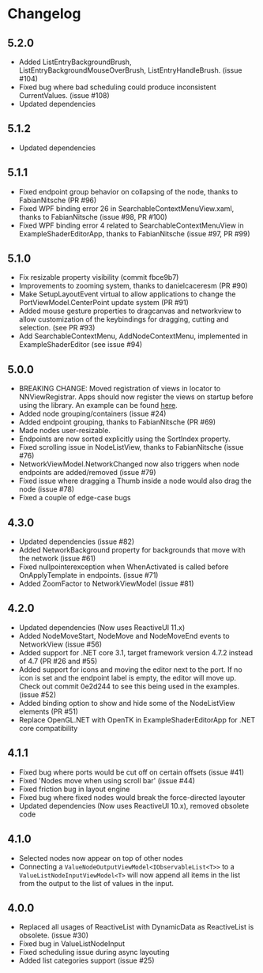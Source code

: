 # Changelog

## 5.2.0
- Added ListEntryBackgroundBrush, ListEntryBackgroundMouseOverBrush, ListEntryHandleBrush. (issue #104)
- Fixed bug where bad scheduling could produce inconsistent CurrentValues. (issue #108)
- Updated dependencies

## 5.1.2
- Updated dependencies

## 5.1.1
- Fixed endpoint group behavior on collapsing of the node, thanks to FabianNitsche (PR #96)
- Fixed WPF binding error 26 in SearchableContextMenuView.xaml, thanks to FabianNitsche (issue #98, PR #100)
- Fixed WPF binding error 4 related to SearchableContextMenuView in ExampleShaderEditorApp, thanks to FabianNitsche (issue #97, PR #99)

## 5.1.0
- Fix resizable property visibility (commit fbce9b7)
- Improvements to zooming system, thanks to danielcaceresm (PR #90)
- Make SetupLayoutEvent virtual to allow applications to change the PortViewModel.CenterPoint update system (PR #91)
- Added mouse gesture properties to dragcanvas and networkview to allow customization of the keybindings for dragging, cutting and selection. (see PR #93)
- Add SearchableContextMenu, AddNodeContextMenu, implemented in ExampleShaderEditor (see issue #94)

## 5.0.0
- BREAKING CHANGE: Moved registration of views in locator to NNViewRegistrar. Apps should now register the views on startup before using the library. An example can be found [here](https://github.com/Wouterdek/NodeNetwork/blob/5bfb345457139aa169feff5237b323b7dfec1407/ExampleCalculatorApp/App.xaml.cs#L17).
- Added node grouping/containers (issue #24)
- Added endpoint grouping, thanks to FabianNitsche (PR #69)
- Made nodes user-resizable.
- Endpoints are now sorted explicitly using the SortIndex property.
- Fixed scrolling issue in NodeListView, thanks to FabianNitsche (issue #76)
- NetworkViewModel.NetworkChanged now also triggers when node endpoints are added/removed (issue #79)
- Fixed issue where dragging a Thumb inside a node would also drag the node (issue #78)
- Fixed a couple of edge-case bugs

## 4.3.0
- Updated dependencies (issue #82)
- Added NetworkBackground property for backgrounds that move with the network (issue #61)
- Fixed nullpointerexception when WhenActivated is called before OnApplyTemplate in endpoints. (issue #71) 
- Added ZoomFactor to NetworkViewModel (issue #81)

## 4.2.0
- Updated dependencies (Now uses ReactiveUI 11.x)
- Added NodeMoveStart, NodeMove and NodeMoveEnd events to NetworkView (issue #56)
- Added support for .NET core 3.1, target framework version 4.7.2 instead of 4.7 (PR #26 and #55)
- Added support for icons and moving the editor next to the port. If no icon is set and the endpoint label is empty, the editor will move up. Check out commit 0e2d244 to see this being used in the examples. (issue #52)
- Added binding option to show and hide some of the NodeListView elements (PR #51)
- Replace OpenGL.NET with OpenTK in ExampleShaderEditorApp for .NET core compatibility

## 4.1.1
- Fixed bug where ports would be cut off on certain offsets (issue #41)
- Fixed 'Nodes move when using scroll bar' (issue #44)
- Fixed friction bug in layout engine
- Fixed bug where fixed nodes would break the force-directed layouter
- Updated dependencies (Now uses ReactiveUI 10.x), removed obsolete code

## 4.1.0
- Selected nodes now appear on top of other nodes
- Connecting a `ValueNodeOutputViewModel<IObservableList<T>>` to a `ValueListNodeInputViewModel<T>` will now append all items in the list from the output to the list of values in the input.

## 4.0.0

- Replaced all usages of ReactiveList with DynamicData as ReactiveList is obsolete. (issue #30)
- Fixed bug in ValueListNodeInput
- Fixed scheduling issue during async layouting
- Added list categories support (issue #25)

